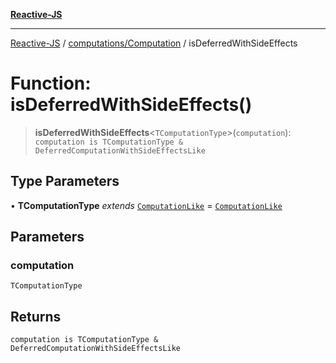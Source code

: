 [**Reactive-JS**](../../../README.md)

***

[Reactive-JS](../../../README.md) / [computations/Computation](../README.md) / isDeferredWithSideEffects

# Function: isDeferredWithSideEffects()

> **isDeferredWithSideEffects**\<`TComputationType`\>(`computation`): `computation is TComputationType & DeferredComputationWithSideEffectsLike`

## Type Parameters

• **TComputationType** *extends* [`ComputationLike`](../../interfaces/ComputationLike.md) = [`ComputationLike`](../../interfaces/ComputationLike.md)

## Parameters

### computation

`TComputationType`

## Returns

`computation is TComputationType & DeferredComputationWithSideEffectsLike`
